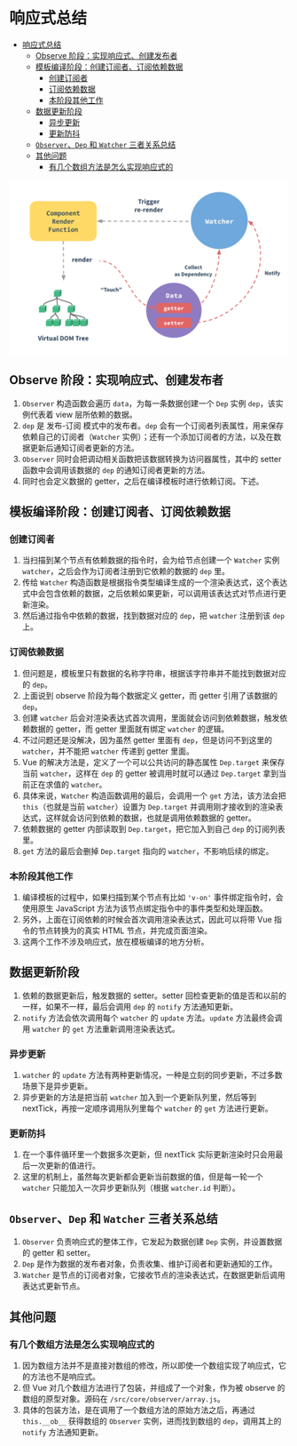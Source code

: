 # 响应式总结


<!-- TOC -->

- [响应式总结](#响应式总结)
    - [Observe 阶段：实现响应式、创建发布者](#observe-阶段实现响应式创建发布者)
    - [模板编译阶段：创建订阅者、订阅依赖数据](#模板编译阶段创建订阅者订阅依赖数据)
        - [创建订阅者](#创建订阅者)
        - [订阅依赖数据](#订阅依赖数据)
        - [本阶段其他工作](#本阶段其他工作)
    - [数据更新阶段](#数据更新阶段)
        - [异步更新](#异步更新)
        - [更新防抖](#更新防抖)
    - [`Observer`、`Dep` 和 `Watcher` 三者关系总结](#observerdep-和-watcher-三者关系总结)
    - [其他问题](#其他问题)
        - [有几个数组方法是怎么实现响应式的](#有几个数组方法是怎么实现响应式的)

<!-- /TOC -->


<img src="../../images/ReactivitySystem.png" width="600" style="display: block; margin: 5px 0 10px;" />


## Observe 阶段：实现响应式、创建发布者
1. `Observer` 构造函数会遍历 `data`，为每一条数据创建一个 `Dep` 实例 `dep`，该实例代表着 view 层所依赖的数据。
2. `dep` 是 发布-订阅 模式中的发布者。`dep` 会有一个订阅者列表属性，用来保存依赖自己的订阅者（`Watcher` 实例）；还有一个添加订阅者的方法，以及在数据更新后通知订阅者更新的方法。
3. `Observer` 同时会把调动相关函数把该数据转换为访问器属性，其中的 setter 函数中会调用该数据的 `dep` 的通知订阅者更新的方法。
4. 同时也会定义数据的 getter，之后在编译模板时进行依赖订阅。下述。


## 模板编译阶段：创建订阅者、订阅依赖数据
### 创建订阅者
1. 当扫描到某个节点有依赖数据的指令时，会为给节点创建一个 `Watcher` 实例 `watcher`，之后会作为订阅者注册到它依赖的数据的 `dep` 里。
2. 传给 `Watcher` 构造函数是根据指令类型编译生成的一个渲染表达式，这个表达式中会包含依赖的数据，之后依赖如果更新，可以调用该表达式对节点进行更新渲染。
3. 然后通过指令中依赖的数据，找到数据对应的 `dep`，把 `watcher` 注册到该 `dep` 上。

### 订阅依赖数据
1. 但问题是，模板里只有数据的名称字符串，根据该字符串并不能找到数据对应的 `dep`。
2. 上面说到 observe 阶段为每个数据定义 getter，而 getter 引用了该数据的 `dep`。
3. 创建 `watcher` 后会对渲染表达式首次调用，里面就会访问到依赖数据，触发依赖数据的 getter，而 getter 里面就有绑定 `watcher` 的逻辑。
4. 不过问题还是没解决，因为虽然 getter 里面有 `dep`，但是访问不到这里的 `watcher`，并不能把 `watcher` 传递到 getter 里面。
5. Vue 的解决方法是，定义了一个可以公共访问的静态属性 `Dep.target` 来保存当前 `watcher`，这样在 `dep` 的 getter 被调用时就可以通过 `Dep.target` 拿到当前正在求值的 `watcher`。
6. 具体来说，`Watcher` 构造函数调用的最后，会调用一个 `get` 方法，该方法会把 `this`（也就是当前 `watcher`）设置为 `Dep.target` 并调用刚才接收到的渲染表达式，这样就会访问到依赖的数据，也就是调用依赖数据的 getter。
7. 依赖数据的 getter 内部读取到 `Dep.target`，把它加入到自己 `dep` 的订阅列表里。
8. `get` 方法的最后会删掉 `Dep.target` 指向的 `watcher`，不影响后续的绑定。

### 本阶段其他工作
1. 编译模板的过程中，如果扫描到某个节点有比如 `'v-on'` 事件绑定指令时，会使用原生 JavaScript 方法为该节点绑定指令中的事件类型和处理函数。
2. 另外，上面在订阅依赖的时候会首次调用渲染表达式，因此可以将带 Vue 指令的节点转换为的真实 HTML 节点，并完成页面渲染。
3. 这两个工作不涉及响应式，放在模板编译的地方分析。


## 数据更新阶段
1. 依赖的数据更新后，触发数据的 setter。setter 回检查更新的值是否和以前的一样，如果不一样，最后会调用 `dep` 的 `notify` 方法通知更新。
2. `notify` 方法会依次调用每个 `watcher` 的 `update` 方法。`update` 方法最终会调用 `watcher` 的 `get` 方法重新调用渲染表达式。

### 异步更新
1. `watcher` 的 `update` 方法有两种更新情况，一种是立刻的同步更新，不过多数场景下是异步更新。
2. 异步更新的方法是把当前 `watcher` 加入到一个更新队列里，然后等到 nextTick，再按一定顺序调用队列里每个 `watcher` 的 `get` 方法进行更新。

### 更新防抖
1. 在一个事件循环里一个数据多次更新，但 nextTick 实际更新渲染时只会用最后一次更新的值进行。
2. 这里的机制上，虽然每次更新都会更新当前数据的值，但是每一轮一个 `watcher` 只能加入一次异步更新队列（根据 `watcher.id` 判断）。


## `Observer`、`Dep` 和 `Watcher` 三者关系总结
1. `Observer` 负责响应式的整体工作，它发起为数据创建 `Dep` 实例，并设置数据的 getter 和 setter。
2. `Dep` 是作为数据的发布者对象，负责收集、维护订阅者和更新通知的工作。
3. `Watcher` 是节点的订阅者对象，它接收节点的渲染表达式，在数据更新后调用表达式更新节点。


## 其他问题
### 有几个数组方法是怎么实现响应式的
1. 因为数组方法并不是直接对数组的修改，所以即使一个数组实现了响应式，它的方法也不是响应式。
2. 但 Vue 对几个数组方法进行了包装，并组成了一个对象，作为被 observe 的数组的原型对象。源码在 `/src/core/observer/array.js`。
3. 具体的包装方法，是在调用了一个数组方法的原始方法之后，再通过 `this.__ob__` 获得数组的 `Observer` 实例，进而找到数组的 `dep`，调用其上的 `notify` 方法通知更新。